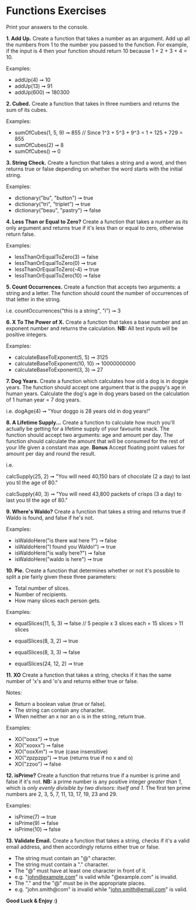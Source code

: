 # Functions Exercises

Print your answers to the console.

**1. Add Up.**
Create a function that takes a number as an argument. Add up all the numbers from 1 to the number you passed to the function. For example, if the input is 4 then your function should return 10 because 1 + 2 + 3 + 4 = 10.

Examples:
* addUp(4) ➞ 10
* addUp(13) ➞ 91
* addUp(600) ➞ 180300

**2. Cubed.**
Create a function that takes in three numbers and returns the sum of its cubes.

Examples: 
* sumOfCubes(1, 5, 9) ➞ 855 // Since 1^3 + 5^3 + 9^3 = 1 + 125 + 729 = 855
* sumOfCubes(2) ➞ 8
* sumOfCubes() ➞ 0

**3. String Check.**
Create a function that takes a string and a word, and then returns true or false depending on whether the word starts with the initial string.


Examples:
* dictionary("bu", "button") ➞ true
* dictionary("tri", "triplet") ➞ true
* dictionary("beau", "pastry") ➞ false

**4. Less Than or Equal to Zero?**
Create a function that takes a number as its only argument and returns true if it's less than or equal to zero, otherwise return false.

Examples:
* lessThanOrEqualToZero(3) ➞ false
* lessThanOrEqualToZero(0) ➞ true
* lessThanOrEqualToZero(-4) ➞ true
* lessThanOrEqualToZero(10) ➞ false

**5. Count Occurrences.** 
Create a function that accepts two arguments: a string and a letter. The function should count the number of occurrences of that letter in the string. 

i.e. 
countOccurrences("this is a string", "i") ➞ 3 

**6. X To The Power of X.**
Create a function that takes a base number and an exponent number and returns the calculation. **NB:** All test inputs will be positive integers.

Examples:
* calculateBaseToExponent(5, 5) ➞ 3125
* calculateBaseToExponent(10, 10) ➞ 10000000000
* calculateBaseToExponent(3, 3) ➞ 27

**7. Dog Years.**
Create a function which calculates how old a dog is in doggie years. The function should accept one argument that is the puppy's age in human years. Calculate the dog's age in dog years based on the calculation of 1 human year = 7 dog years. 

i.e. 
 dogAge(4) ➞ "Your doggo is 28 years old in dog years!"

**8. A Lifetime Supply...**
Create a function to calculate how much you'll actually be getting for a lifetime supply of your favourite snack. The function should accept two arguments: age and amount per day. The function should calculate the amount that will be consumed for the rest of your life given a constant max age. **Bonus** Accept floating point values for amount per day and round the result. 

i.e. 

calcSupply(25, 2) ➞ "You will need 40,150 bars of chocolate (2 a day) to last you til the age of 80."

calcSupply(40, 3) ➞ "You will need 43,800 packets of crisps  (3 a day) to last you til the age of 80."

**9. Where's Waldo?**
Create a function that takes a string and returns true if Waldo is found, and false if he's not.

Examples:
* isWaldoHere("is there wal here ?") ➞ false
* isWaldoHere("I found you Waldo!") ➞ true
* isWaldoHere("is wally here?") ➞ false
* isWaldoHere("waldo is here") ➞ true

**10. Pie.** 
Create a function that determines whether or not it's possible to split a pie fairly given these three parameters:

* Total number of slices.
* Number of recipients.
* How many slices each person gets.

Examples:
* equalSlices(11, 5, 3) ➞ false // 5 people x 3 slices each = 15 slices > 11 slices 

* equalSlices(8, 3, 2) ➞ true
* equalSlices(8, 3, 3) ➞ false
* equalSlices(24, 12, 2) ➞ true

**11. XO**
Create a function that takes a string, checks if it has the same number of 'x's and 'o's and returns either true or false.

Notes:
	
* Return a boolean value (true or false).
* The string can contain any character.
* When neither an x nor an o is in the string, return true.

Examples:
* XO("ooxx") ➞ true
* XO("xooxx") ➞ false
* XO("ooxXm") ➞ true (case insensitive)
* XO("zpzpzpp") ➞ true (returns true if no x and o)
* XO("zzoo") ➞ false

**12. isPrime?**
Create a function that returns true if a number is prime and false if it's not. **NB:** a prime number is any positive integer *greater than 1*, which is *only evenly divisible by two divisors: itself and 1*. The first ten prime numbers are 2, 3, 5, 7, 11, 13, 17, 19, 23 and 29.

Examples:
* isPrime(7) ➞ true
* isPrime(9) ➞ false
* isPrime(10) ➞ false

**13. Validate Email.**
Create a function that takes a string, checks if it's a valid email address, and then accordingly returns either true or false.

* The string must contain an "@" character.
* The string must contain a "." character.
* The "@" must have at least one character in front of it.
* e.g. "john@example.com" is valid while "@example.com" is invalid.
* The "." and the "@" must be in the appropriate places.
* e.g. "john.smith@com" is invalid while "john.smith@email.com" is valid.

**Good Luck & Enjoy :)**

